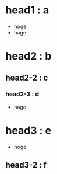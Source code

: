 # head1 : a
- hoge
- hage
# head2 : b
## head2-2 : c
### head2-3 : d
- hage
# head3 : e
- hoge
## head3-2 : f